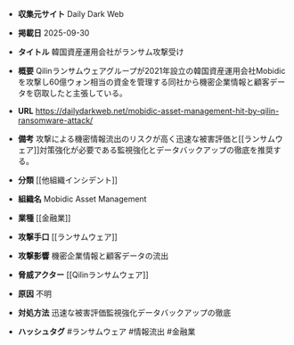 - **収集元サイト**
Daily Dark Web

- **掲載日**
2025-09-30

- **タイトル**
韓国資産運用会社がランサム攻撃受け

- **概要**
Qilinランサムウェアグループが2021年設立の韓国資産運用会社Mobidicを攻撃し60億ウォン相当の資金を管理する同社から機密企業情報と顧客データを窃取したと主張している。

- **URL**
https://dailydarkweb.net/mobidic-asset-management-hit-by-qilin-ransomware-attack/

- **備考**
攻撃による機密情報流出のリスクが高く迅速な被害評価と[[ランサムウェア]]対策強化が必要である監視強化とデータバックアップの徹底を推奨する。

- **分類**
[[他組織インシデント]]

- **組織名**
Mobidic Asset Management

- **業種**
[[金融業]]

- **攻撃手口**
[[ランサムウェア]]

- **攻撃影響**
機密企業情報と顧客データの流出

- **脅威アクター**
[[Qilinランサムウェア]]

- **原因**
不明

- **対処方法**
迅速な被害評価監視強化データバックアップの徹底

- **ハッシュタグ**
#ランサムウェア #情報流出 #金融業
